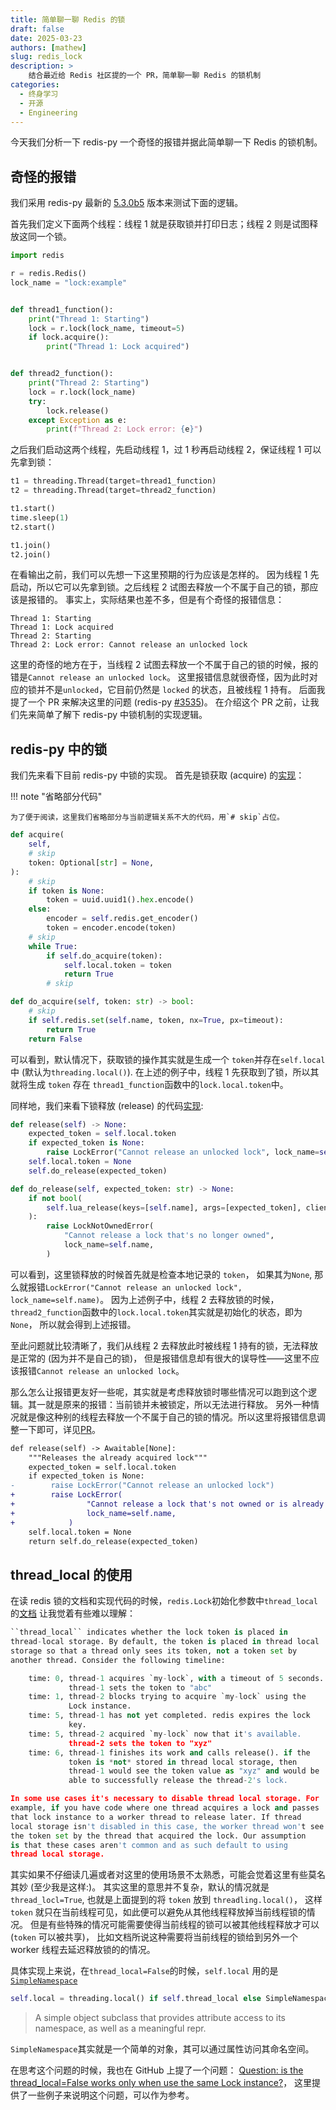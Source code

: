 ```yaml
---
title: 简单聊一聊 Redis 的锁
draft: false
date: 2025-03-23
authors: [mathew]
slug: redis_lock
description: >
    结合最近给 Redis 社区提的一个 PR，简单聊一聊 Redis 的锁机制
categories:
  - 终身学习
  - 开源
  - Engineering
---
```



今天我们分析一下 redis-py 一个奇怪的报错并据此简单聊一下 Redis 的锁机制。

## 奇怪的报错

我们采用 redis-py 最新的 [5.3.0b5](https://github.com/redis/redis-py/tree/v5.3.0b5) 版本来测试下面的逻辑。

首先我们定义下面两个线程：线程 1 就是获取锁并打印日志；线程 2 则是试图释放这同一个锁。

```python
import redis

r = redis.Redis()
lock_name = "lock:example"


def thread1_function():
    print("Thread 1: Starting")
    lock = r.lock(lock_name, timeout=5)
    if lock.acquire():
        print("Thread 1: Lock acquired")


def thread2_function():
    print("Thread 2: Starting")
    lock = r.lock(lock_name)
    try:
        lock.release()
    except Exception as e:
        print(f"Thread 2: Lock error: {e}")
```

之后我们启动这两个线程，先启动线程 1，过 1 秒再启动线程 2，保证线程 1 可以先拿到锁：

```python
t1 = threading.Thread(target=thread1_function)
t2 = threading.Thread(target=thread2_function)

t1.start()
time.sleep(1)
t2.start()

t1.join()
t2.join()
```

在看输出之前，我们可以先想一下这里预期的行为应该是怎样的。
因为线程 1 先启动，所以它可以先拿到锁。之后线程 2 试图去释放一个不属于自己的锁，那应该是报错的。
事实上，实际结果也差不多，但是有个奇怪的报错信息：

```
Thread 1: Starting
Thread 1: Lock acquired
Thread 2: Starting
Thread 2: Lock error: Cannot release an unlocked lock
```

这里的奇怪的地方在于，当线程 2 试图去释放一个不属于自己的锁的时候，报的错是`Cannot release an unlocked lock`。
这里报错信息就很奇怪，因为此时对应的锁并不是`unlocked`，它目前仍然是 `locked` 的状态，且被线程 1 持有。
后面我提了一个 PR 来解决这里的问题 (redis-py [#3535](https://github.com/redis/redis-py/issues/3535))。
在介绍这个 PR 之前，让我们先来简单了解下 redis-py 中锁机制的实现逻辑。


## redis-py 中的锁

我们先来看下目前 redis-py 中锁的实现。
首先是锁获取 (acquire) 的[实现](https://github.com/redis/redis-py/blob/28964c1ec4fc481141f6025248845c5e22588a41/redis/lock.py#L173-L228)：

!!! note "省略部分代码"

    为了便于阅读，这里我们省略部分与当前逻辑关系不大的代码，用`# skip`占位。


```python
def acquire(
    self,
    # skip
    token: Optional[str] = None,
):
    # skip
    if token is None:
        token = uuid.uuid1().hex.encode()
    else:
        encoder = self.redis.get_encoder()
        token = encoder.encode(token)
    # skip
    while True:
        if self.do_acquire(token):
            self.local.token = token
            return True
        # skip

def do_acquire(self, token: str) -> bool:
    # skip
    if self.redis.set(self.name, token, nx=True, px=timeout):
        return True
    return False

```

可以看到，默认情况下，获取锁的操作其实就是生成一个 `token`并存在`self.local`中 (默认为`threading.local()`).
在上述的例子中，线程 1 先获取到了锁，所以其就将生成 `token` 存在 `thread1_function`函数中的`lock.local.token`中。

同样地，我们来看下锁释放 (release) 的代码[实现](https://github.com/redis/redis-py/blob/28964c1ec4fc481141f6025248845c5e22588a41/redis/lock.py#L248-L265):

```python
def release(self) -> None:
    expected_token = self.local.token
    if expected_token is None:
        raise LockError("Cannot release an unlocked lock", lock_name=self.name)
    self.local.token = None
    self.do_release(expected_token)

def do_release(self, expected_token: str) -> None:
    if not bool(
        self.lua_release(keys=[self.name], args=[expected_token], client=self.redis)
    ):
        raise LockNotOwnedError(
            "Cannot release a lock that's no longer owned",
            lock_name=self.name,
        )
```

可以看到，这里锁释放的时候首先就是检查本地记录的 `token`，
如果其为`None`, 那么就报错`LockError("Cannot release an unlocked lock", lock_name=self.name)`。
因为上述例子中，线程 2 去释放锁的时候，`thread2_function`函数中的`lock.local.token`其实就是初始化的状态，即为`None`，
所以就会得到上述报错。

至此问题就比较清晰了，我们从线程 2 去释放此时被线程 1 持有的锁，无法释放是正常的 (因为并不是自己的锁)，
但是报错信息却有很大的误导性——这里不应该报错`Cannot release an unlocked lock`。

那么怎么让报错更友好一些呢，其实就是考虑释放锁时哪些情况可以跑到这个逻辑。其一就是原来的报错：当前锁并未被锁定，所以无法进行释放。
另外一种情况就是像这种别的线程去释放一个不属于自己的锁的情况。所以这里将报错信息调整一下即可，详见[PR](https://github.com/redis/redis-py/pull/3534)。

```diff
def release(self) -> Awaitable[None]:
    """Releases the already acquired lock"""
    expected_token = self.local.token
    if expected_token is None:
-        raise LockError("Cannot release an unlocked lock")
+        raise LockError(
+                "Cannot release a lock that's not owned or is already unlocked.",
+                lock_name=self.name,
+            )
    self.local.token = None
    return self.do_release(expected_token)
```


## thread_local 的使用

在读 redis 锁的文档和实现代码的时候，`redis.Lock`初始化参数中`thread_local`的[文档](https://github.com/redis/redis-py/blob/2fb2f47d0aa46c2622ee09f547f8c01d2eeb7738/redis/lock.py#L110-L134)
让我觉着有些难以理解：

```python
``thread_local`` indicates whether the lock token is placed in
thread-local storage. By default, the token is placed in thread local
storage so that a thread only sees its token, not a token set by
another thread. Consider the following timeline:

    time: 0, thread-1 acquires `my-lock`, with a timeout of 5 seconds.
             thread-1 sets the token to "abc"
    time: 1, thread-2 blocks trying to acquire `my-lock` using the
             Lock instance.
    time: 5, thread-1 has not yet completed. redis expires the lock
             key.
    time: 5, thread-2 acquired `my-lock` now that it's available.
             thread-2 sets the token to "xyz"
    time: 6, thread-1 finishes its work and calls release(). if the
             token is *not* stored in thread local storage, then
             thread-1 would see the token value as "xyz" and would be
             able to successfully release the thread-2's lock.

In some use cases it's necessary to disable thread local storage. For
example, if you have code where one thread acquires a lock and passes
that lock instance to a worker thread to release later. If thread
local storage isn't disabled in this case, the worker thread won't see
the token set by the thread that acquired the lock. Our assumption
is that these cases aren't common and as such default to using
thread local storage.
```

其实如果不仔细读几遍或者对这里的使用场景不太熟悉，可能会觉着这里有些莫名其妙 (至少我是这样:)。
其实这里的意思并不复杂，默认的情况就是`thread_locl=True`, 也就是上面提到的将 `token` 放到 `threadling.local()`，
这样 `token` 就只在当前线程可见，如此便可以避免从其他线程释放掉当前线程锁的情况。
但是有些特殊的情况可能需要使得当前线程的锁可以被其他线程释放才可以 (`token` 可以被共享)，
比如文档所说这种需要将当前线程的锁给到另外一个 worker 线程去延迟释放锁的的情况。

具体实现上来说，在`thread_local=False`的时候，`self.local` 用的是[`SimpleNamespace`](https://docs.python.org/3/library/types.html#types.SimpleNamespace)

```python
self.local = threading.local() if self.thread_local else SimpleNamespace()
```

>A simple object subclass that provides attribute access to its namespace, as well as a meaningful repr.

`SimpleNamespace`其实就是一个简单的对象，其可以通过属性访问其命名空间。

在思考这个问题的时候，我也在 GitHub 上提了一个问题：
[Question: is the thread_local=False works only when use the same Lock instance?](https://github.com/redis/redis-py/issues/3540)，
这里提供了一些例子来说明这个问题，可以作为参考。

